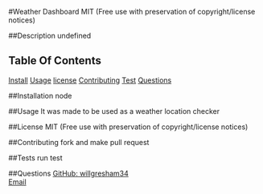 
#Weather Dashboard
MIT (Free use with preservation of copyright/license notices)

##Description
undefined

## Table Of Contents
[Install](#installs)
[Usage](#usage)
[license](#license)
[Contributing](#contributing)
[Test](#test)
[Questions](#questions)

##Installation
node

##Usage
It was made to be used as a weather location checker

##License 
MIT (Free use with preservation of copyright/license notices)

##Contributing
fork and make pull request

##Tests 
run test

##Questions 
[GitHub: willgresham34](https://github.com/willgresham34) <br> 
[Email](mailto:willgresham34@gmail.com)
    

